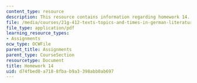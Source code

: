 ```yaml
---
content_type: resource
description: This resource contains information regarding homework 14.
file: /media/courses/21g-412-texts-topics-and-times-in-german-literature-fall-2009/d74fbed0a7188fbab9a3398abb0ab697_MIT21G_412F09_hw14.pdf
file_type: application/pdf
learning_resource_types:
- Assignments
ocw_type: OCWFile
parent_title: Assignments
parent_type: CourseSection
resourcetype: Document
title: Homework 14
uid: d74fbed0-a718-8fba-b9a3-398abb0ab697
---
```


